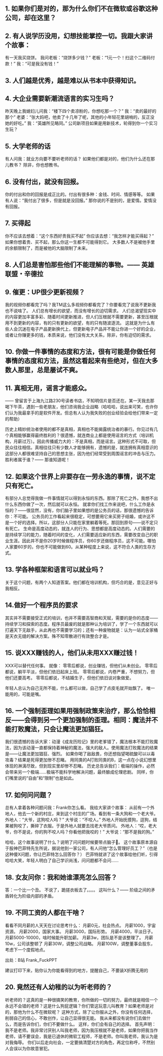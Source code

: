 ## 1. 如果你们是对的，那为什么你们不在微软或谷歌这种公司，却在这里？

## 2. 有人说学历没用，幻想技能掌控一切。我跟大家讲个故事：
有一天我买烧饼。
我问老板：“烧饼多少钱？”
老板：“1元一个！扫这个二维码付款！”
我：“可是我没有钱！”

## 3. 人们越是优秀，越是难以从书本中获得知识。
## 4. 大企业需要新潮流语言的实习生吗？
昨天晚上我媳妇儿问我：“楼下四个卖凉粉的，你想吃那一个？”
我：“卖的最好的那个”
老婆：“张大妈吧，他卖了十几年了呢，其他的小年轻花里胡哨的，反正没她的好吃。”
我：“英雄所见略同。”
公司新项目如果是用新技术，轮得到你一个实习生玩？
## 5. 大学老师的话
有人问我：就业方向要不要听老师的话？
如果他们都是对的，他们为什么还在那儿教书？
除非，你也想教书。
## 6. 没有付出，就没有回报。
你的付出和你的回报是成正比的。付出有很多种：金钱、时间、情感等等。
如果有人说：“我付出了很多，但是就是没回报。”
那你说的不是别的，是爱情。爱情没有回报。
## 7. 买得起

你不应该去想着：“这个东西好贵我买不起”
你应该去想：“我怎样才能买得起？”
如果你想着贵、买不起，那么你这一生都不可能得到它。
大多数人不是被他手里的余额限制了，而是被他的大脑限制了未来。

## 8. 人们总是害怕那些他们不能理解的事物。—— 英雄联盟・辛德拉
## 9. 催更：UP很少更新视频？
我的视频你都看完了吗？我TM这么多视频你都看完了？你要看完了说我不更新我也不说啥了。
人们总有增长的欲望，而没有增长的迫切需求。
人们总渴望现实中的内容更加丰富多彩、随着时间更新推进，但人们压根就不需要更新，甚至压根就用不到更新的内容，有的只有更新的欲望，有的只有随波逐流。
这就是为什么有些人会沉迷在电子产品更新换代上，但更新电子产品并不能让你进一个好的企业，或者让你赚更多的钱，本质来说，他们没有太大关系，除非，你有迫切的需求。
## 10. 你做一件事情的态度和方法，很有可能是你做任何事情的态度和方法，虽然这看起来有些绝对，但在大多数人那里，总是屡试不爽。

## 11. 真相无用，谣言才能惑众。
—— 曾留言于上海九江路230号读者书店，不知明信片是否还在。某一天我去那喝下午茶，遇到一些老朋友，他们咨询我企业战略（哈哈哈，说出来可笑，也许你们认为我最拿手的是软件开发。但总有人认为我失败的创业经验会给他们带来一定的帮助）

历史上精妙统治者使用的都不是真相，真相也不能揭露统治者的暴行。你见过有几个真相能够赢得最终胜利的？很遗憾，就连商业上都是使用谣言的方式（培训机构，月薪过万）。因此传播威力大的：不是真相，而是谣言。这种形式不可取，但民众往往相信。真相往往只有少数人才能够拥有，遗憾的是，就连拥有真相意识的这部分人都很难坚持自己的思想主张，因为他们经常受到周围谣言的冲击与压力。胜利者属于谁？—— 那谁知道呢！

## 12. 如果这个世界上非要存在一劳永逸的事情，说不定只有死亡。
有部分人总觉得我做一件事情就可以得到永恒的东西。那除了死亡之外，我想不出什么东西你做了一次，然后就可以永恒。
就拿你们找工作来说吧，什么工作是永恒的？——很显然，没有，你们脑子里如果想的是公务员的话，那很遗憾的告诉你：不可能。
公务员的工作看起来很稳定，可想要用它来买房子结婚，或许这不是一个好的选择。所以，这部分人只能在家里躺着等死。那回到原句——说不定只有死亡。
生命是高度动态的，就连人的行为、思想都是高度动态的。人们需要的是持续学习的能力，随着时间的变化，人们需要适应新的东西，需要改变自己的职业生涯。因此并不是你20岁时候做程序员，你60岁还做程序员，这不可能。哪怕人家要60岁的，你也不可能做到60。从某种程度上来说，这不符合人类的生存方式。

## 13. 学各种框架和语言可以就业吗？
关于这个问题，有两个人知道答案。他们都在培训机构，但巧合的是，意见正好与我相反。

## 14.做好一个程序员的要求
其实并不需要接受正式的培训，也并不需要高智商和天赋，需要的是你的态度——持续学习和探索的态度。程序员最废的就是那种认为培训了，学了一个东西就可以打遍天下无敌手，从此再也不需要学习的；还有一种废物就是：认为一站式全家桶是天衣无缝的解决方案。殊不知零散进行有效整合才是。
## 15. 说XXX赚钱的人，他们从未用XXX赚过钱！
XXX可以替代任何事。
就像：
零零后都说，创业赚钱，但他们从未创业。
零零后都说，躺平平淡，但他们依旧起床上班。
零零后都说，内卷严重，不想努力，但他们还要高考。
零零后都说，不结婚生子，但他们依旧谈对象做爱。

年轻人总认为自己无所不能，什么都可以做，自己学了点皮毛就开始飘了。
唯一能用的，可能是嘴。
## 16. 一个强制歪理如果用强制政策来治疗，那么恰恰相反——会得到另一个更加强制的歪理。相同：魔法并不能打败魔法，只会让魔法更加猖狂。
我们很遗憾的告诉大家：动漫《成龙历险记》里的老爹错了，魔法根本不能打败魔法，因为该动漫一直都保持着神秘的魔法，强大的敌人。使用魔法打败魔法的结果是——让魔法更加猖狂、强烈。
如果你喝了敌敌畏，你还想指望喝硫酸可以以毒攻毒？结果是死得更加惨不忍睹。
用同类的A打败同类的B，这一点在小说幻想里体现的淋漓尽致，但到现实里却惨不忍睹。
历史总告诉我们：极端的操作，必然会带来另一个极端……极端不能科学地解决问题，最终酿成伦理悲剧。
同样，你们嘴里说的“自由”和“限制”也是如此。
## 17. 如何问问题？

总有人拿着各种问题问我：Frank你怎么看。
我给大家讲个故事：
从前有一个外地人，他去一个新的村庄，来到这个村庄的广场。看到有一条大狗和一个老大爷。
外地人：“大爷，这狗咬人吗？”
大爷说：“不咬人。”
外地人开始抚摸狗，逗狗，结果被狗咬了，撕碎了衣服。于是外地人就要去找老大爷质问。
外地人：“哎，老大爷，你不是说，你的狗不咬人吗？你看他把我咬的！”
大爷说：“那不是我的狗。”

哈哈，这个故事说明了什么？说明了问问题时候要带点脑子🧠。
这个故事原本源自于股神巴菲特先生所说，据说他到一家公司，有人问他“怎么管理好员工？”（也是这种傻X问题，你让巴菲特怎么回答你？）
巴菲特就讲了这个故事给他们听，引得哈哈大笑，年轻人明白了自己学识尚浅，问问题都不会问……

## 18. 女友问你：我和她谁漂亮怎么回答？
答：一个比一个丑。
不说了，跪搓衣板去了。。。。
这叫什么？—— 阶级之间的矛盾转化为阶级内部的矛盾。

## 19. 不同工资的人都在干啥？
看看不同月薪的人天天在讨论思考什么：
月薪0元，社会热点。
月薪1000，宇宙资源。
月薪2000，国家大事。
月薪3000，国际形势。
月薪4000，平淡日子。
月薪5000-10000，啥时候能升职加薪。
月薪3w，团队是不是该整理了。
月薪10w，公司该整顿了
月薪30W，调整公司战略。
月薪100W，调整董事会股东，考虑下一个度假地点。

出处：B站 Frank_FuckPPT

建议打印下来，贴你认为你能看得到的地方，提醒自己，不要装X折腾无用的

## 20. 竟然还有人幼稚的以为听老师的？
听老师的？这真的是一种很搞笑的教育，你所做的一切的努力，最终就是相信一个永远不会错的老师？这是什么狗屁逻辑？你们管这玩意儿叫教育？如果老师是对的，那他为什么不在微软呢？
这种方式，除了让你服从之外，你没有任何选择，削弱自己的信心，不敢创作，让自己显得很无能。
我从来都没有说你们去做什么，而是告诉你们，你们不要做什么。
这样，你们会有自己的选择。
首先声明：我不是老师。我非常讨厌别人叫我老师，因为我压根就不是老师，如果你把我当作老师，请不要误会，我是已退休的微软工程师，不是老师。你叫我老师，我认为是对我侮辱。
你们以后走向社会，一定要搞清楚对方的角色，再定位称呼，不然别人会误以为你故意冒犯。
